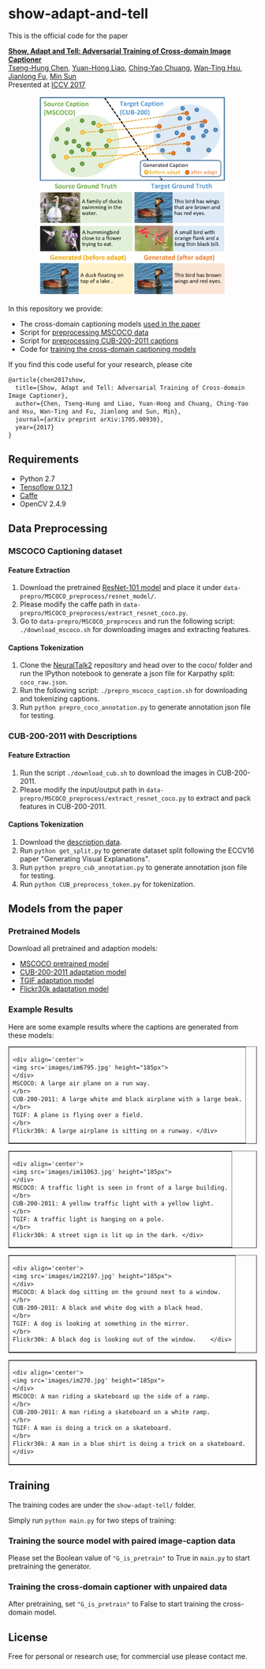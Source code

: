 # show-adapt-and-tell

This is the official code for the paper

**[Show, Adapt and Tell: Adversarial Training of Cross-domain Image Captioner](https://arxiv.org/pdf/1705.00930.pdf)**
<br>
[Tseng-Hung Chen](https://tsenghungchen.github.io/),
[Yuan-Hong Liao](https://andrewliao11.github.io/),
[Ching-Yao Chuang](http://jameschuanggg.github.io/),
[Wan-Ting Hsu](https://hsuwanting.github.io/),
[Jianlong Fu](https://www.microsoft.com/en-us/research/people/jianf/),
[Min Sun](http://aliensunmin.github.io/)
<br>
Presented at [ICCV 2017](http://iccv2017.thecvf.com/)


<div align='center'>
  <img src='images/teaser.png' height="405px">
</div>

In this repository we provide:

- The cross-domain captioning models [used in the paper](#models-from-the-paper)
- Script for [preprocessing MSCOCO data](#mscoco-captioning-dataset)
- Script for [preprocessing CUB-200-2011 captions](#cub-200-2011-with-descriptions)
- Code for [training the cross-domain captioning models](#training)


If you find this code useful for your research, please cite

```
@article{chen2017show,
  title={Show, Adapt and Tell: Adversarial Training of Cross-domain Image Captioner},
  author={Chen, Tseng-Hung and Liao, Yuan-Hong and Chuang, Ching-Yao and Hsu, Wan-Ting and Fu, Jianlong and Sun, Min},
  journal={arXiv preprint arXiv:1705.00930},
  year={2017}
}
```

## Requirements

- Python 2.7
- [Tensoflow 0.12.1](https://www.tensorflow.org/versions/r0.12/get_started/os_setup)
- [Caffe](https://github.com/BVLC/caffe)
- OpenCV 2.4.9

## Data Preprocessing

### MSCOCO Captioning dataset

#### Feature Extraction
1. Download the pretrained [ResNet-101 model](https://onedrive.live.com/?authkey=%21AAFW2-FVoxeVRck&id=4006CBB8476FF777%2117887&cid=4006CBB8476FF777) and place it under `data-prepro/MSCOCO_preprocess/resnet_model/`.
2. Please modify the caffe path in `data-prepro/MSCOCO_preprocess/extract_resnet_coco.py`.
2. Go to `data-prepro/MSCOCO_preprocess` and run the following script:
`./download_mscoco.sh` for downloading images and extracting features.

#### Captions Tokenization
1. Clone the [NeuralTalk2](https://github.com/karpathy/neuraltalk2/tree/bd8c9d879f957e1218a8f9e1f9b663ac70375866) repository and head over to the coco/ folder and run the IPython notebook to generate a json file for Karpathy split: `coco_raw.json`.
2. Run the following script:
`./prepro_mscoco_caption.sh` for downloading and tokenizing captions.
3. Run `python prepro_coco_annotation.py` to generate annotation json file for testing. 

### CUB-200-2011 with Descriptions
#### Feature Extraction
1. Run the script `./download_cub.sh` to download the images in CUB-200-2011.
2. Please modify the input/output path in `data-prepro/MSCOCO_preprocess/extract_resnet_coco.py` to extract and pack features in CUB-200-2011.

#### Captions Tokenization
1. Download the [description data](https://drive.google.com/open?id=0B0ywwgffWnLLZW9uVHNjb2JmNlE).
2. Run `python get_split.py` to generate dataset split following the ECCV16 paper "Generating Visual Explanations".
3. Run `python prepro_cub_annotation.py` to generate annotation json file for testing. 
4. Run `python CUB_preprocess_token.py` for tokenization.


## Models from the paper

### Pretrained Models
Download all pretrained and adaption models:

- [MSCOCO pretrained model](https://drive.google.com/drive/folders/0B340bHpZlbZzYW91R0UtNDRXUDA?usp=sharing)
- [CUB-200-2011 adaptation model](https://drive.google.com/drive/folders/0B340bHpZlbZzNUZybXNzWVR2VWM?usp=sharing)
- [TGIF adaptation model](https://drive.google.com/drive/folders/0B340bHpZlbZzX0ZWcFZ1YzdrSTg?usp=sharing)
- [Flickr30k adaptation model](https://drive.google.com/drive/folders/0B340bHpZlbZzNldjRmZVX3JXdVk?usp=sharing)

### Example Results
Here are some example results where the captions are generated from these models:

<center>

<table border=1>
<tr>
<td>

	<div align='center'>
	<img src='images/im6795.jpg' height="185px">
	</div>
	MSCOCO: A large air plane on a run way.
	</br>
	CUB-200-2011: A large white and black airplane with a large beak.
	</br>
	TGIF: A plane is flying over a field.
	</br>
	Flickr30k: A large airplane is sitting on a runway.	</div>
</td>
</tr>
</table>

<table border=1>
<tr>
<td>

	<div align='center'>
	<img src='images/im11063.jpg' height="185px">
	</div>
	MSCOCO: A traffic light is seen in front of a large building.
	</br>
	CUB-200-2011: A yellow traffic light with a yellow light.
	</br>
	TGIF: A traffic light is hanging on a pole.
	</br>
	Flickr30k: A street sign is lit up in the dark.	</div>
</td>
</tr>
</table>

<table border=1>
<tr>
<td>

	<div align='center'>
	<img src='images/im22197.jpg' height="185px">
	</div>
	MSCOCO: A black dog sitting on the ground next to a window.
	</br>
	CUB-200-2011: A black and white dog with a black head.
	</br>
	TGIF: A dog is looking at something in the mirror.
	</br>
	Flickr30k: A black dog is looking out of the window.	</div>
</td>
</tr>
</table>

<table border=1>
<tr>
<td>

	<div align='center'>
	<img src='images/im270.jpg' height="185px">
	</div>
	MSCOCO: A man riding a skateboard up the side of a ramp.
	</br>
	CUB-200-2011: A man riding a skateboard on a white ramp.
	</br>
	TGIF: A man is doing a trick on a skateboard.
	</br>
	Flickr30k: A man in a blue shirt is doing a trick on a skateboard.	</div>
</td>
</tr>
</table>

</center>


## Training
The training codes are under the `show-adapt-tell/` folder.

Simply run `python main.py` for two steps of training:

### Training the source model with paired image-caption data
Please set the Boolean value of `"G_is_pretrain"` to True in `main.py` to start pretraining the generator.
### Training the cross-domain captioner with unpaired data
After pretraining, set `"G_is_pretrain"` to False to start training the cross-domain model.

## License

Free for personal or research use; for commercial use please contact me.


